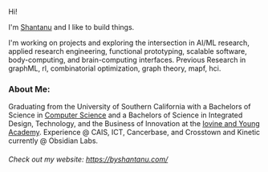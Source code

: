 Hi!

I'm [Shantanu](https://twitter.com/ShantanuJhaveri) and I like to build things. 

I'm working on projects and exploring the intersection in AI/ML research, applied research engineering, functional prototyping, scalable software, body-computing, and brain-computing interfaces. Previous Research in graphML, rl, combinatorial optimization, graph theory, mapf, hci. <br>

### About Me:
Graduating from the University of Southern California with a Bachelors of Science in [Computer Science](https://viterbischool.usc.edu) and a Bachelors of Science in Integrated Design, Technology, and the Business of Innovation at the [Iovine and Young Academy](https://iovine-young.usc.edu). Experience @ CAIS, ICT, Cancerbase, and Crosstown and Kinetic currently @ Obsidian Labs.

###### Check out my website: https://byshantanu.com/
